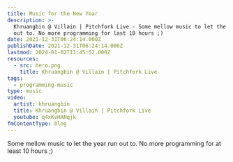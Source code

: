 ```yaml
---
title: Music for the New Year
description: >-
  Khruangbin @ Villain | Pitchfork Live - Some mellow music to let the year run
  out to. No more programming for last 10 hours ;)
date: 2021-12-31T06:24:14.000Z
publishDate: 2021-12-31T06:24:14.000Z
lastmod: 2024-01-02T11:45:52.000Z
resources:
  - src: hero.png
    title: Khruangbin @ Villain | Pitchfork Live
tags:
  - programming-music
type: music
video:
  artist: khruangbin
  title: Khruangbin @ Villain | Pitchfork Live
  youtube: q4xKvHANqjk
fmContentType: blog
---
```


Some mellow music to let the year run out to. No more programming for at least 10 hours ;)
